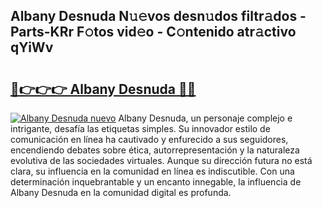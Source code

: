 ## Albany Desnuda N𝚞𝚎vos desn𝚞dos filtr𝚊dos - Parts-KRr F𝚘tos vid𝚎o - C𝚘ntenido atr𝚊ctivo qYiWv

# <h2><a href="http://mb9vhn.tromn.icu/?c=Albany+Desnuda">🔗👉👉👉 Albany Desnuda 🔗🔗</a></h2>

[![Albany Desnuda nuevo](https://i.imgur.com/pEAQMta.gif)](http://mb9vhn.tromn.icu/?c=Albany+Desnuda)
Albany Desnuda, un personaje complejo e intrigante, desafía las etiquetas simples. Su innovador estilo de comunicación en línea ha cautivado y enfurecido a sus seguidores, encendiendo debates sobre ética, autorrepresentación y la naturaleza evolutiva de las sociedades virtuales. Aunque su dirección futura no está clara, su influencia en la comunidad en línea es indiscutible. Con una determinación inquebrantable y un encanto innegable, la influencia de Albany Desnuda en la comunidad digital es profunda.

